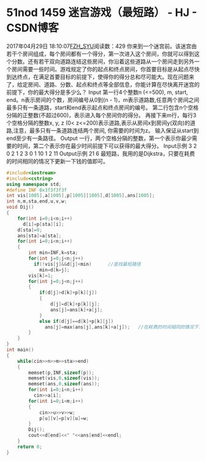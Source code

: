 # 51nod  1459 迷宫游戏（最短路） - HJ - CSDN博客
2017年04月29日 18:10:07[FZH_SYU](https://me.csdn.net/feizaoSYUACM)阅读数：429
你来到一个迷宫前。该迷宫由若干个房间组成，每个房间都有一个得分，第一次进入这个房间，你就可以得到这个分数。还有若干双向道路连结这些房间，你沿着这些道路从一个房间走到另外一个房间需要一些时间。游戏规定了你的起点和终点房间，你首要目标是从起点尽快到达终点，在满足首要目标的前提下，使得你的得分总和尽可能大。现在问题来了，给定房间、道路、分数、起点和终点等全部信息，你能计算在尽快离开迷宫的前提下，你的最大得分是多少么？ 
Input
第一行4个整数n (<=500), m, start, end。n表示房间的个数，房间编号从0到(n - 1)，m表示道路数,任意两个房间之间最多只有一条道路，start和end表示起点和终点房间的编号。 
第二行包含n个空格分隔的正整数(不超过600)，表示进入每个房间你的得分。 
再接下来m行，每行3个空格分隔的整数x, y, z (0< z<=200)表示道路,表示从房间x到房间y(双向)的道路,注意，最多只有一条道路连结两个房间, 你需要的时间为z。 
输入保证从start到end至少有一条路径。
Output
一行，两个空格分隔的整数，第一个表示你最少需要的时间，第二个表示你在最少时间前提下可以获得的最大得分。
Input示例
3 2 0 2 
1 2 3 
0 1 10 
1 2 11
Output示例
21 6
最短路，我用的是Dijkstra，只要在耗费的时间相同的情况下更新一下钱的值即可。
```cpp
#include<iostream>
#include<cstring>
using namespace std;
#define INF 0x3f3f3f3f
int vis[1005],a[1005],p[1005][1005],d[1005],ans[1005];
int n,m,sta,end,u,v,w;
void Dij()
{
    for(int i=0;i<n;i++)
      d[i]=p[sta][i];
    d[sta]=0;
    ans[sta]=a[sta];
    for(int i=0;i<n;i++)
    {
        int min=INF,k=sta;
        for(int j=0;j<n;j++)
          if(!vis[j]&&d[j]<min)      //查找最短路径 
            min=d[k=j];
        vis[k]=1;
        for(int j=0;j<n;j++)
        {
            if(d[j]>d[k]+p[k][j])
            {
                d[j]=d[k]+p[k][j];
                ans[j]=ans[k]+a[j];
            }
            else if(d[j]==d[k]+p[k][j])
              ans[j]=max(ans[j],ans[k]+a[j]);   //在耗费的时间相同的情况下，更新钱多的那一个值 
        }
    }
}
int main()
{
    while(cin>>n>>m>>sta>>end)
    {
        memset(p,INF,sizeof(p));
        memset(vis,0,sizeof(vis));
        memset(ans,0,sizeof(ans));
        for(int i=0;i<n;i++)
          cin>>a[i];
        for(int i=0;i<m;i++)
        {
            cin>>u>>v>>w;
            p[u][v]=p[v][u]=w;
        }
        Dij();
        cout<<d[end]<<" "<<ans[end]<<endl;
    }
    return 0;
}
```
